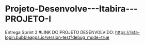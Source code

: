 # Projeto-Desenvolve---Itabira---PROJETO-I
Entrega Sprint 2
#LINK DO PROJETO DESENVOLVIDO: 
https://lista-login.bubbleapps.io/version-test?debug_mode=true
